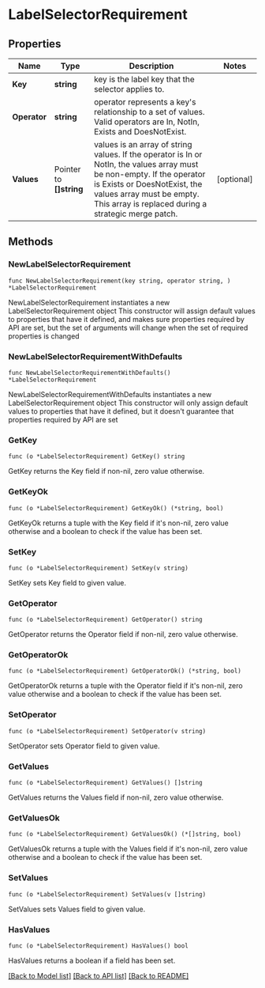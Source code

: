 # LabelSelectorRequirement

## Properties

Name | Type | Description | Notes
------------ | ------------- | ------------- | -------------
**Key** | **string** | key is the label key that the selector applies to. | 
**Operator** | **string** | operator represents a key&#39;s relationship to a set of values. Valid operators are In, NotIn, Exists and DoesNotExist. | 
**Values** | Pointer to **[]string** | values is an array of string values. If the operator is In or NotIn, the values array must be non-empty. If the operator is Exists or DoesNotExist, the values array must be empty. This array is replaced during a strategic merge patch. | [optional] 

## Methods

### NewLabelSelectorRequirement

`func NewLabelSelectorRequirement(key string, operator string, ) *LabelSelectorRequirement`

NewLabelSelectorRequirement instantiates a new LabelSelectorRequirement object
This constructor will assign default values to properties that have it defined,
and makes sure properties required by API are set, but the set of arguments
will change when the set of required properties is changed

### NewLabelSelectorRequirementWithDefaults

`func NewLabelSelectorRequirementWithDefaults() *LabelSelectorRequirement`

NewLabelSelectorRequirementWithDefaults instantiates a new LabelSelectorRequirement object
This constructor will only assign default values to properties that have it defined,
but it doesn't guarantee that properties required by API are set

### GetKey

`func (o *LabelSelectorRequirement) GetKey() string`

GetKey returns the Key field if non-nil, zero value otherwise.

### GetKeyOk

`func (o *LabelSelectorRequirement) GetKeyOk() (*string, bool)`

GetKeyOk returns a tuple with the Key field if it's non-nil, zero value otherwise
and a boolean to check if the value has been set.

### SetKey

`func (o *LabelSelectorRequirement) SetKey(v string)`

SetKey sets Key field to given value.


### GetOperator

`func (o *LabelSelectorRequirement) GetOperator() string`

GetOperator returns the Operator field if non-nil, zero value otherwise.

### GetOperatorOk

`func (o *LabelSelectorRequirement) GetOperatorOk() (*string, bool)`

GetOperatorOk returns a tuple with the Operator field if it's non-nil, zero value otherwise
and a boolean to check if the value has been set.

### SetOperator

`func (o *LabelSelectorRequirement) SetOperator(v string)`

SetOperator sets Operator field to given value.


### GetValues

`func (o *LabelSelectorRequirement) GetValues() []string`

GetValues returns the Values field if non-nil, zero value otherwise.

### GetValuesOk

`func (o *LabelSelectorRequirement) GetValuesOk() (*[]string, bool)`

GetValuesOk returns a tuple with the Values field if it's non-nil, zero value otherwise
and a boolean to check if the value has been set.

### SetValues

`func (o *LabelSelectorRequirement) SetValues(v []string)`

SetValues sets Values field to given value.

### HasValues

`func (o *LabelSelectorRequirement) HasValues() bool`

HasValues returns a boolean if a field has been set.


[[Back to Model list]](../README.md#documentation-for-models) [[Back to API list]](../README.md#documentation-for-api-endpoints) [[Back to README]](../README.md)


